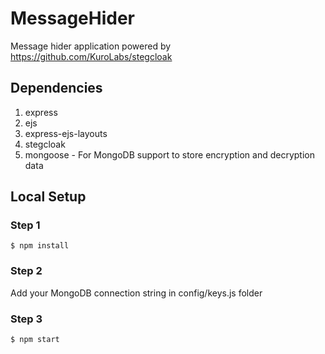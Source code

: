 # MessageHider
Message hider application powered by https://github.com/KuroLabs/stegcloak

## Dependencies
1) express
2) ejs
3) express-ejs-layouts
4) stegcloak
5) mongoose - For MongoDB support to store encryption and decryption data

## Local Setup
### Step 1
```
$ npm install
```
### Step 2
Add your MongoDB connection string in config/keys.js folder

### Step 3
```
$ npm start
```
